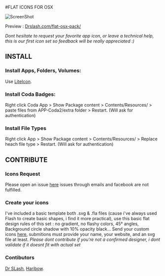 #FLAT ICONS FOR OSX

![ScreenShot](http://drslash.com/wp-content/uploads/2014/07/SLASHOS.jpg)

Preview : [Drslash.com/flat-osx-pack/](http://drslash.com/flat-osx-pack/)

*Dont hesitate to request your favorite app icon, or leave a technical help, this is our first icon set so feedback will be really appreciated :)*

## INSTALL

### Install Apps, Folders, Volumes:
Use [LiteIcon](http://www.freemacsoft.net/liteicon/).

### Install Coda Badges:
Right click Coda App > Show Package content > Contents/Resources/ > paste files from APP-Coda2/extra folder > Restart. (Will ask for authentication)

### Install File Types
Right click App > Show Package content >  Contents/Resources/ > Replace heach file type > Restart. (Will ask for authentication)


## CONTRIBUTE

### Icons Request
Please open an issue [here](https://github.com/dr-slash/icons-flat-osx/) 
issues through emails and facebook are not fulfilled.

### Create your icons
I've included a basic template both .svg & .fla files (cause i've always used Flash to create basic shapes, i find it more practical), use this basic flat design rules of this set : no gradient, no flashy colors, 45° angles, Background circle shadow with 10% opacity black...
Send your custom icons [here](https://github.com/dr-slash/icons-flat-osx/issues/42), submitions must provide your name, your website, and an svg file at least.
*Please dont contribute if you're not a confirmed designer, i dont validate if it doesnt fit with actual set*

### Contibutors
[Dr SLash](http://drslash.com/), [Haribow](http://oneharibow.tumblr.com/).
